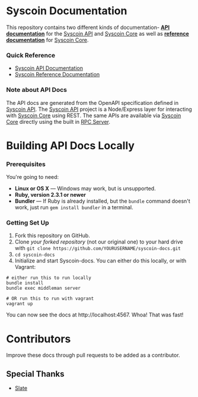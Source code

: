 Syscoin Documentation
===

This repository contains two different kinds of documentation- **[API documentation](https://syscoin.github.io/syscoin-docs/)** for the [Syscoin API](https://github.com/syscoin/syscoin-api) and [Syscoin Core](https://github.com/syscoin/syscoin) as well as **[reference documentation](https://syscoin.readthedocs.io/en/latest/)** for [Syscoin Core](https://github.com/syscoin/syscoin). 

### Quick Reference

 - [Syscoin API Documentation](https://syscoin.github.io/syscoin-docs/)
 - [Syscoin Reference Documentation](https://syscoin.readthedocs.io/en/latest/)

### Note about API Docs
The API docs are generated from the OpenAPI specification defined in [Syscoin API](https://github.com/syscoin/syscoin-api). The [Syscoin API](https://github.com/syscoin/syscoin-api) project is a Node/Express layer for interacting with [Syscoin Core](https://github.com/syscoin/syscoin) using REST. The same APIs are available via [Syscoin Core](https://github.com/syscoin/syscoin) directly using the built in [RPC Server](https://en.bitcoin.it/wiki/API_reference_%28JSON-RPC%29#JSON-RPC).

Building API Docs Locally
===

### Prerequisites

You're going to need:

 - **Linux or OS X** — Windows may work, but is unsupported.
 - **Ruby, version 2.3.1 or newer**
 - **Bundler** — If Ruby is already installed, but the `bundle` command doesn't work, just run `gem install bundler` in a terminal.

### Getting Set Up

1. Fork this repository on GitHub.
2. Clone *your forked repository* (not our original one) to your hard drive with `git clone https://github.com/YOURUSERNAME/syscoin-docs.git`
3. `cd syscoin-docs`
4. Initialize and start Syscoin-docs. You can either do this locally, or with Vagrant:

```shell
# either run this to run locally
bundle install
bundle exec middleman server

# OR run this to run with vagrant
vagrant up
```

You can now see the docs at http://localhost:4567. Whoa! That was fast!

Contributors
===
Improve these docs through pull requests to be added as a contributor.

Special Thanks
---
- [Slate](https://github.com/lord/slate)
